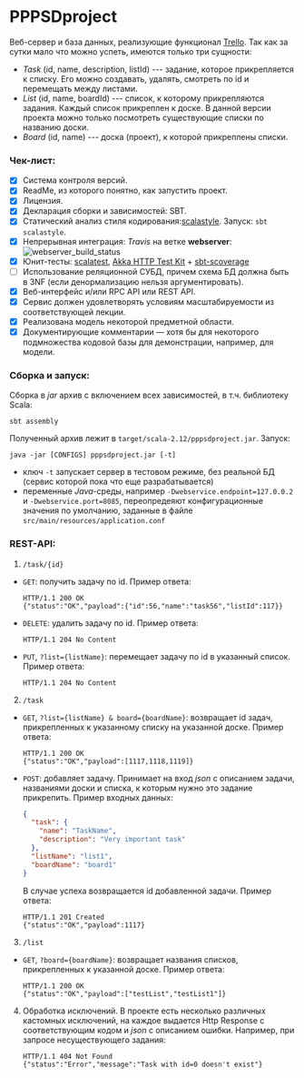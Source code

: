 # PPPSDproject
Веб-сервер и база данных, реализующие функционал [Trello](http://trello.com). Так как за сутки мало что можно успеть, имеются только три сущности:
* *Task* (id, name, description, listId) --- задание, которое прикрепляется к списку. Его можно создавать, удалять, смотреть по id и перемещать между листами.
* *List* (id, name, boardId) --- список, к которому прикрепляются задания. Каждый список прикреплен к доске. В данной  версии проекта можно только посмотреть существующие списки по названию доски.
* *Board* (id, name) --- доска (проект), к которой прикреплены списки.

### Чек-лист:
* [x] Система контроля версий.
* [x] ReadMe, из которого понятно, как запустить проект.
* [x] Лицензия.
* [x] Декларация сборки и зависимостей: SBT.
* [x] Статический анализ стиля кодирования:[scalastyle](http://www.scalastyle.org/sbt.html). Запуск: `sbt scalastyle`.
* [x] Непрерывная интеграция: *Travis* на ветке **webserver**: ![webserver_build_status](https://travis-ci.org/vagroz/PPPSDproject.svg?branch=webservice)
* [x] Юнит-тесты: [scalatest](http://www.scalatest.org/), [Akka HTTP Test Kit](https://doc.akka.io/docs/akka-http/10.0.11/scala/http/routing-dsl/testkit.html) + [sbt-scoverage](https://github.com/scoverage/sbt-scoverage)
* [ ] Использование реляционной СУБД, причем схема БД должна быть в 3NF (если денормализацию нельзя аргументировать).
* [x] Веб-интерфейс и/или RPC API или REST API.
* [x] Сервис должен удовлетворять условиям масштабируемости из соответствующей лекции.
* [x] Реализована модель некоторой предметной области.
* [x] Документирующие комментарии — хотя бы для некоторого подмножества кодовой базы для демонстрации, например, для модели.

### Сборка и запуск:
Сборка в *jar* архив с включением всех зависимостей, в т.ч. библиотеку Scala:
```sbtshell
sbt assembly
```
Полученный архив лежит в `target/scala-2.12/pppsdproject.jar`. Запуск:
```
java -jar [CONFIGS] pppsdproject.jar [-t]
```
* ключ `-t` запускает сервер в тестовом режиме, без реальной БД (сервис которой пока что еще разрабатывается)
* переменные *Java*-среды, например `-Dwebservice.endpoint=127.0.0.2` и `-Dwebservice.port=8085`, переопредеяют конфигурационные значения по умолчанию, заданные в файле `src/main/resources/application.conf`

### REST-API:
1. `/task/{id}`
* `GET`: получить задачу по id. Пример ответа:
    ```
    HTTP/1.1 200 OK
    {"status":"OK","payload":{"id":56,"name":"task56","listId":117}}
    ```
* `DELETE`: удалить задачу по id. Пример ответа:
    ```
    HTTP/1.1 204 No Content
    ```
    
* `PUT`, `?list={listName}`: перемещает задачу по id в указанный список.
Пример ответа:
    ```
    HTTP/1.1 204 No Content
    ```
 
2. `/task`
* `GET`, `?list={listName} & board={boardName}`: возвращает id задач, прикрепленных к указанному списку на указанной доске. Пример ответа:
    ```
    HTTP/1.1 200 OK
    {"status":"OK","payload":[1117,1118,1119]}
    ``` 
* `POST`: добавляет задачу. Принимает на вход *json* с описанием задачи, названиями доски и списка, к которым нужно это задание прикрепить. Пример входных данных:
    ```json
    {
      "task": {
        "name": "TaskName",
        "description": "Very important task"
      },
      "listName": "list1",
      "boardName": "board1"
    }
    ```
    В случае успеха возвращается id добавленной задачи. Пример ответа:
    ```
    HTTP/1.1 201 Created
    {"status":"OK","payload":1117}
    ```
3. `/list`
* `GET`, `?board={boardName}`: возвращает названия списков, прикрепленных к указанной доске. Пример ответа:
    ```
    HTTP/1.1 200 OK
    {"status":"OK","payload":["testList","testList1"]}
    ```
4. Обработка исключений. В проекте есть несколько различных кастомных исключений, на каждое выдается Http Response с соответствующим кодом и *json* с описанием ошибки. Например, при запросе несуществующего задания:
    ```
    HTTP/1.1 404 Not Found
    {"status":"Error","message":"Task with id=0 doesn't exist"}
    ```